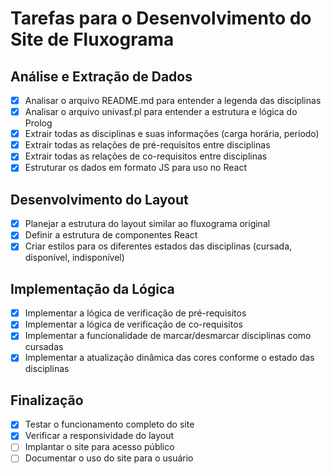 # Tarefas para o Desenvolvimento do Site de Fluxograma

## Análise e Extração de Dados
- [x] Analisar o arquivo README.md para entender a legenda das disciplinas
- [x] Analisar o arquivo univasf.pl para entender a estrutura e lógica do Prolog
- [x] Extrair todas as disciplinas e suas informações (carga horária, período)
- [x] Extrair todas as relações de pré-requisitos entre disciplinas
- [x] Extrair todas as relações de co-requisitos entre disciplinas
- [x] Estruturar os dados em formato JS para uso no React

## Desenvolvimento do Layout
- [x] Planejar a estrutura do layout similar ao fluxograma original
- [x] Definir a estrutura de componentes React
- [x] Criar estilos para os diferentes estados das disciplinas (cursada, disponível, indisponível)

## Implementação da Lógica
- [x] Implementar a lógica de verificação de pré-requisitos
- [x] Implementar a lógica de verificação de co-requisitos
- [x] Implementar a funcionalidade de marcar/desmarcar disciplinas como cursadas
- [x] Implementar a atualização dinâmica das cores conforme o estado das disciplinas

## Finalização
- [x] Testar o funcionamento completo do site
- [x] Verificar a responsividade do layout
- [ ] Implantar o site para acesso público
- [ ] Documentar o uso do site para o usuário
